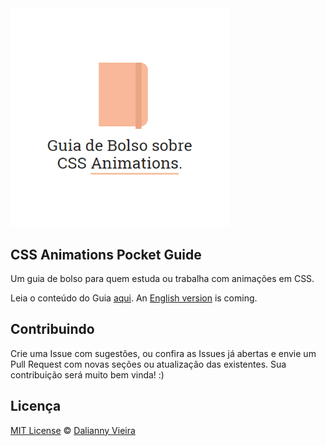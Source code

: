 <a href="https://daliannyvieira.gitbooks.io/css-animations-pocket-guide/content/" align="center">
  <img src="images/cover.png" alt="CSS Animations Pocket Guide" width="350px">
</a>

## CSS Animations Pocket Guide

Um guia de bolso para quem estuda ou trabalha com animações em CSS.

Leia o conteúdo do Guia [aqui](https://daliannyvieira.gitbooks.io/css-animations-pocket-guide/content/). An [English version](./translations/css-animations-pocket-guide.md) is coming.

## Contribuindo

Crie uma Issue com sugestões, ou confira as Issues já abertas e envie um Pull Request com novas seções ou atualização das existentes. Sua contribuição será muito bem vinda! :)

## Licença
[MIT License](https://github.com/daliannyvieira/css-animations-pocket-guide/blob/master/LICENSE) © [Dalianny Vieira](https://github.com/daliannyvieira)

